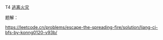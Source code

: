 T4 [逃离火灾](https://leetcode.cn/problems/escape-the-spreading-fire/)

题解：

https://leetcode.cn/problems/escape-the-spreading-fire/solution/liang-ci-bfs-by-konng0120-v93b/